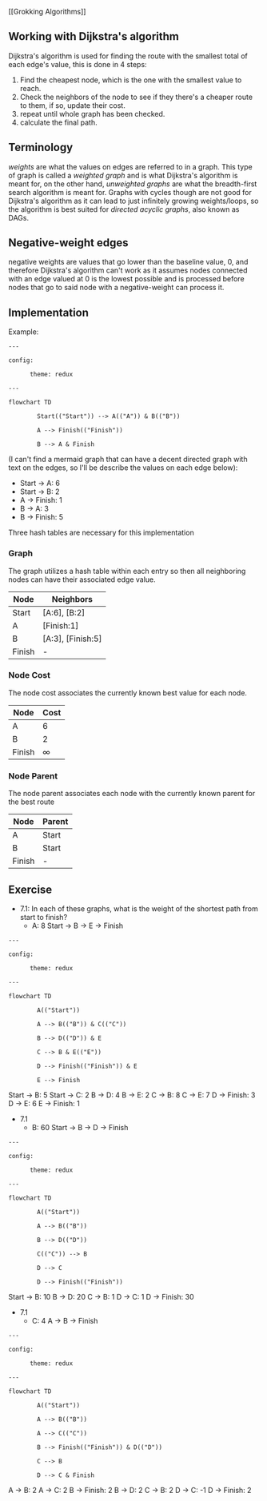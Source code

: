 [[Grokking Algorithms]]

## Working with Dijkstra's algorithm

Dijkstra's algorithm is used for finding the route with the smallest total of each edge's value, this is done in 4 steps:
1. Find the cheapest node, which is the one with the smallest value to reach.
2. Check the neighbors of the node to see if they there's a cheaper route to them, if so, update their cost.
3. repeat until whole graph has been checked.
4. calculate the final path.

## Terminology

*weights* are what the values on edges are referred to in a graph. This type of graph is called a *weighted graph* and is what Dijkstra's algorithm is meant for, on the other hand, *unweighted graphs* are what the breadth-first search algorithm is meant for. Graphs with cycles though are not good for Dijkstra's algorithm as it can lead to just infinitely growing weights/loops, so the algorithm is best suited for *directed acyclic graphs*, also known as DAGs.

## Negative-weight edges

negative weights are values that go lower than the baseline value, 0, and therefore Dijkstra's algorithm can't work as it assumes nodes connected with an edge valued at 0 is the lowest possible and is processed before nodes that go to said node with a negative-weight can process it.

## Implementation

Example:
```mermaid
---

config:

      theme: redux

---

flowchart TD

        Start(("Start")) --> A(("A")) & B(("B"))

        A --> Finish(("Finish"))

        B --> A & Finish
```
(I can't find a mermaid graph that can have a decent directed graph with text on the edges, so I'll be describe the values on each edge below):
- Start -> A: 6
- Start -> B: 2
- A -> Finish: 1
- B -> A: 3
- B -> Finish: 5

Three hash tables are necessary for this implementation

### Graph
The graph utilizes a hash table within each entry so then all neighboring nodes can have their associated edge value.

| Node   | Neighbors         |
| ------ | ----------------- |
| Start  | [A:6], [B:2]      |
| A      | [Finish:1]        |
| B      | [A:3], [Finish:5] |
| Finish | -                 |

### Node Cost
The node cost associates the currently known best value for each node.

| Node   | Cost     |
| ------ | -------- |
| A      | 6        |
| B      | 2        |
| Finish | $\infty$ |

### Node Parent
The node parent associates each node with the currently known parent for the best route

| Node   | Parent |
| ------ | ------ |
| A      | Start  |
| B      | Start  |
| Finish | -      |

## Exercise

- 7.1: In each of these graphs, what is the weight of the shortest path from start to finish?
	- A: 8 Start -> B -> E -> Finish
```mermaid
---

config:

      theme: redux

---

flowchart TD

        A(("Start"))

        A --> B(("B")) & C(("C"))

        B --> D(("D")) & E

        C --> B & E(("E"))

        D --> Finish(("Finish")) & E

        E --> Finish	
```
Start -> B: 5
Start -> C: 2
B -> D: 4
B -> E: 2
C -> B: 8
C -> E: 7
D -> Finish: 3
D -> E: 6
E -> Finish: 1

- 7.1
	- B: 60 Start -> B -> D -> Finish
```mermaid
---

config:

      theme: redux

---

flowchart TD

        A(("Start"))

        A --> B(("B"))

        B --> D(("D"))

        C(("C")) --> B

        D --> C

        D --> Finish(("Finish"))
```
Start -> B: 10
B -> D: 20
C -> B: 1
D -> C: 1
D -> Finish: 30

- 7.1
	- C: 4 A -> B -> Finish
```mermaid
---

config:

      theme: redux

---

flowchart TD

        A(("Start"))

        A --> B(("B"))

        A --> C(("C"))

        B --> Finish(("Finish")) & D(("D"))

        C --> B

        D --> C & Finish
```
A -> B: 2
A -> C: 2
B -> Finish: 2
B -> D: 2
C -> B: 2
D -> C: -1
D -> Finish: 2